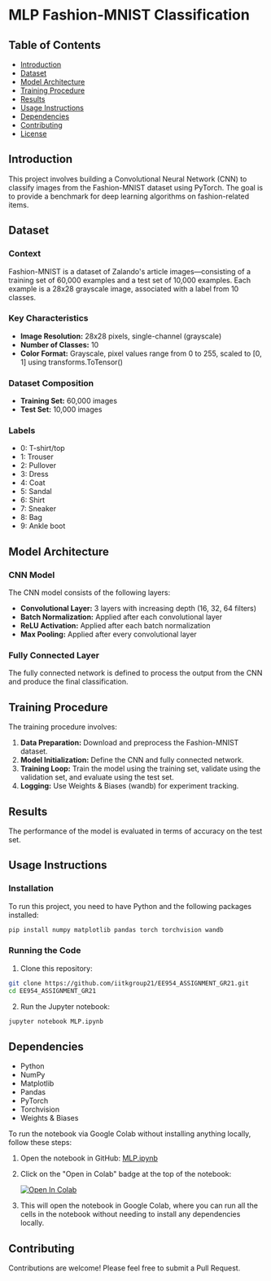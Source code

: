 # MLP Fashion-MNIST Classification

## Table of Contents
- [Introduction](#introduction)
- [Dataset](#dataset)
- [Model Architecture](#model-architecture)
- [Training Procedure](#training-procedure)
- [Results](#results)
- [Usage Instructions](#usage-instructions)
- [Dependencies](#dependencies)
- [Contributing](#contributing)
- [License](#license)

## Introduction
This project involves building a Convolutional Neural Network (CNN) to classify images from the Fashion-MNIST dataset using PyTorch. The goal is to provide a benchmark for deep learning algorithms on fashion-related items.

## Dataset
### Context
Fashion-MNIST is a dataset of Zalando's article images—consisting of a training set of 60,000 examples and a test set of 10,000 examples. Each example is a 28x28 grayscale image, associated with a label from 10 classes.

### Key Characteristics
- **Image Resolution:** 28x28 pixels, single-channel (grayscale)
- **Number of Classes:** 10
- **Color Format:** Grayscale, pixel values range from 0 to 255, scaled to [0, 1] using transforms.ToTensor()

### Dataset Composition
- **Training Set:** 60,000 images
- **Test Set:** 10,000 images

### Labels
- 0: T-shirt/top
- 1: Trouser
- 2: Pullover
- 3: Dress
- 4: Coat
- 5: Sandal
- 6: Shirt
- 7: Sneaker
- 8: Bag
- 9: Ankle boot

## Model Architecture
### CNN Model
The CNN model consists of the following layers:
- **Convolutional Layer:** 3 layers with increasing depth (16, 32, 64 filters)
- **Batch Normalization:** Applied after each convolutional layer
- **ReLU Activation:** Applied after each batch normalization
- **Max Pooling:** Applied after every convolutional layer

### Fully Connected Layer
The fully connected network is defined to process the output from the CNN and produce the final classification.

## Training Procedure
The training procedure involves:
1. **Data Preparation:** Download and preprocess the Fashion-MNIST dataset.
2. **Model Initialization:** Define the CNN and fully connected network.
3. **Training Loop:** Train the model using the training set, validate using the validation set, and evaluate using the test set.
4. **Logging:** Use Weights & Biases (wandb) for experiment tracking.

## Results
The performance of the model is evaluated in terms of accuracy on the test set.

## Usage Instructions
### Installation
To run this project, you need to have Python and the following packages installed:

```bash
pip install numpy matplotlib pandas torch torchvision wandb
```

### Running the Code
1. Clone this repository:
```bash
git clone https://github.com/iitkgroup21/EE954_ASSIGNMENT_GR21.git
cd EE954_ASSIGNMENT_GR21
```
2. Run the Jupyter notebook:
```bash
jupyter notebook MLP.ipynb
```

## Dependencies
- Python
- NumPy
- Matplotlib
- Pandas
- PyTorch
- Torchvision
- Weights & Biases

To run the notebook via Google Colab without installing anything locally, follow these steps:

1. Open the notebook in GitHub: [MLP.ipynb](https://github.com/iitkgroup21/EE954_ASSIGNMENT_GR21/blob/main/MLP.ipynb)
2. Click on the "Open in Colab" badge at the top of the notebook: 

   [![Open In Colab](https://colab.research.google.com/assets/colab-badge.svg)](https://colab.research.google.com/github/iitkgroup21/EE954_ASSIGNMENT_GR21/blob/main/MLP.ipynb)

3. This will open the notebook in Google Colab, where you can run all the cells in the notebook without needing to install any dependencies locally.

## Contributing
Contributions are welcome! Please feel free to submit a Pull Request.
